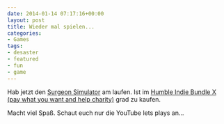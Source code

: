 ```yaml
---
date: 2014-01-14 07:17:16+00:00
layout: post
title: Wieder mal spielen...
categories:
- Games
tags:
- desaster
- featured
- fun
- game
---
```


Hab jetzt den [Surgeon Simulator](http://www.surgeonsimulator2013.com) am laufen. Ist im [Humble Indie Bundle X (pay what you want and help charity)](https://www.humblebundle.com/) grad zu kaufen.

Macht viel Spaß. Schaut euch nur die YouTube lets plays an...




